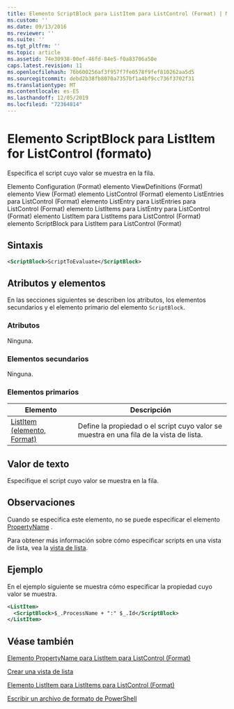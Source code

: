 ```yaml
---
title: Elemento ScriptBlock para ListItem para ListControl (Format) | Microsoft Docs
ms.custom: ''
ms.date: 09/13/2016
ms.reviewer: ''
ms.suite: ''
ms.tgt_pltfrm: ''
ms.topic: article
ms.assetid: 74e30938-00ef-46fd-84e5-f0a83706a50e
caps.latest.revision: 11
ms.openlocfilehash: 76b600256af3f957f7fe0578f9fef810262aa5d5
ms.sourcegitcommit: debd2b38fb8070a7357bf1a4bf9cc736f3702f31
ms.translationtype: MT
ms.contentlocale: es-ES
ms.lasthandoff: 12/05/2019
ms.locfileid: "72364814"
---
```

# <a name="scriptblock-element-for-listitem-for-listcontrol-format"></a>Elemento ScriptBlock para ListItem for ListControl (formato)

Especifica el script cuyo valor se muestra en la fila.

Elemento Configuration (Format) elemento ViewDefinitions (Format) elemento View (Format) elemento ListControl (Format) elemento ListEntries para ListControl (Format) elemento ListEntry para ListEntries para ListControl (Format) elemento ListItems para ListEntry para ListControl (Format) elemento ListItem para ListItems para ListControl (Format) elemento ScriptBlock para ListItem para ListControl (Format)

## <a name="syntax"></a>Sintaxis

```xml
<ScriptBlock>ScriptToEvaluate</ScriptBlock>
```

## <a name="attributes-and-elements"></a>Atributos y elementos

En las secciones siguientes se describen los atributos, los elementos secundarios y el elemento primario del elemento `ScriptBlock`.

### <a name="attributes"></a>Atributos

Ninguna.

### <a name="child-elements"></a>Elementos secundarios

Ninguna.

### <a name="parent-elements"></a>Elementos primarios

|Elemento|Descripción|
|-------------|-----------------|
|[ListItem (elemento, Format)](./listitem-element-for-listitems-for-listcontrol-format.md)|Define la propiedad o el script cuyo valor se muestra en una fila de la vista de lista.|

## <a name="text-value"></a>Valor de texto

Especifique el script cuyo valor se muestra en la fila.

## <a name="remarks"></a>Observaciones

Cuando se especifica este elemento, no se puede especificar el elemento [PropertyName](./propertyname-element-for-listitem-for-listcontrol-format.md) .

Para obtener más información sobre cómo especificar scripts en una vista de lista, vea la [vista de lista](./creating-a-list-view.md).

## <a name="example"></a>Ejemplo

En el ejemplo siguiente se muestra cómo especificar la propiedad cuyo valor se muestra.

```xml
<ListItem>
  <ScriptBlock>$_.ProcessName + ":" $_.Id</ScriptBlock>
</ListItem>

```

## <a name="see-also"></a>Véase también

[Elemento PropertyName para ListItem para ListControl (Format)](./propertyname-element-for-listitem-for-listcontrol-format.md)

[Crear una vista de lista](./creating-a-list-view.md)

[Elemento ListItem para ListItems para ListControl (Format)](./listitem-element-for-listitems-for-listcontrol-format.md)

[Escribir un archivo de formato de PowerShell](./writing-a-powershell-formatting-file.md)
